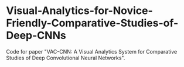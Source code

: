 # Visual-Analytics-for-Novice-Friendly-Comparative-Studies-of-Deep-CNNs
Code for paper "VAC-CNN: A Visual Analytics System for Comparative Studies of Deep Convolutional Neural Networks".
